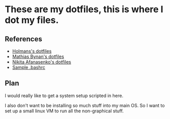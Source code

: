# These are my dotfiles, this is where I dot my files.


## References

- [Holmans's dotfiles](https://github.com/holman/dotfiles)
- [Mathias Bynan's dotfiles](https://github.com/mathiasbynens/dotfiles)
- [Nikita Afanasenko's dotfiles](https://github.com/nikitug/dotfiles)
- [Sample .bashrc](http://tldp.org/LDP/abs/html/sample-bashrc.html)

## Plan

I would really like to get a system setup scripted in here.

I also don't want to be installing so much stuff into my main OS. So I want to
set up a small linux VM to run all the non-graphical stuff.
